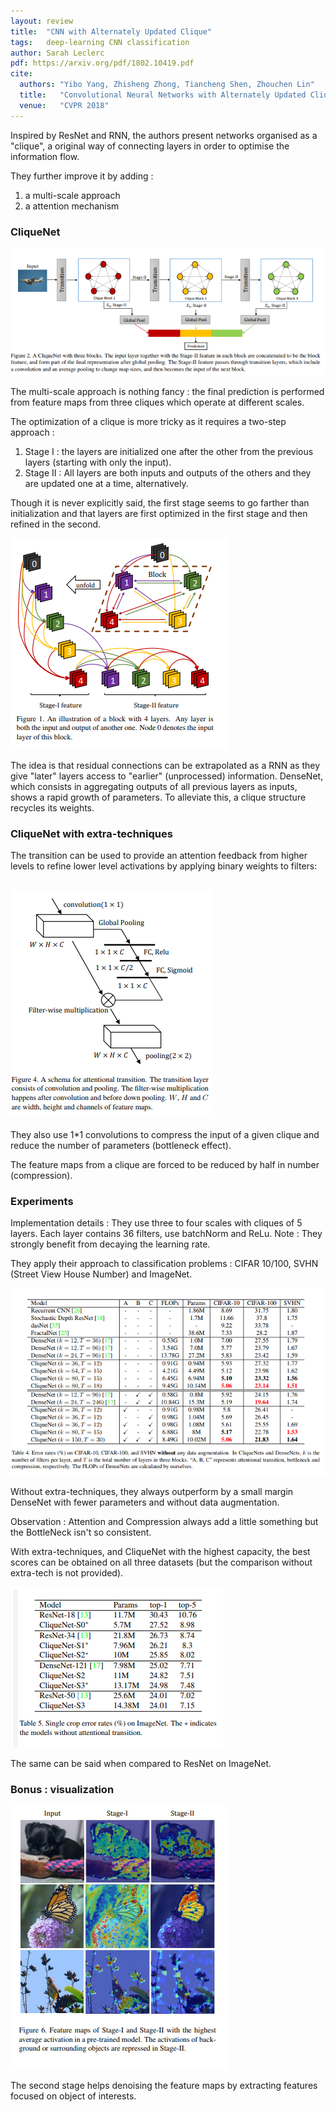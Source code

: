 ```yaml
---
layout: review
title:  "CNN with Alternately Updated Clique"
tags:   deep-learning CNN classification
author: Sarah Leclerc
pdf: https://arxiv.org/pdf/1802.10419.pdf
cite:
  authors: "Yibo Yang, Zhisheng Zhong, Tiancheng Shen, Zhouchen Lin"
  title:   "Convolutional Neural Networks with Alternately Updated Clique"
  venue:   "CVPR 2018"
---
```



Inspired by ResNet and RNN, the authors present networks organised as a "clique", a original way of connecting layers in order to optimise the information flow.

They further improve it by adding :
1. a multi-scale approach 
2. a attention mechanism

### CliqueNet

![](/deep-learning/images/cliqueCNN/pipeline.png)

The multi-scale approach is nothing fancy : the final prediction is performed from feature maps from three cliques which operate at different scales.

The optimization of a clique is more tricky as it requires a two-step approach : 
1. Stage I : the layers are initialized one after the other from the previous layers (starting with only the input).
2. Stage II : All layers are both inputs and outputs of the others and they are updated one at a time, alternatively.

Though it is never explicitly said, the first stage seems to go farther than initialization and that layers are first optimized in the first stage and then refined in the second.

![](/deep-learning/images/cliqueCNN/opt.png)

The idea is that residual connections can be extrapolated as a RNN as they give "later" layers access  to "earlier" (unprocessed) information. 
DenseNet, which consists in aggregating outputs of all previous layers as inputs, shows a rapid growth of parameters. To alleviate this, a clique structure recycles its weights.


### CliqueNet with extra-techniques



The transition can be used to provide an attention feedback from higher levels to refine lower level activations by applying binary weights to filters:

![](/deep-learning/images/cliqueCNN/attention.png)
- 

They also use 1*1 convolutions to compress the input of a given clique and reduce the number of parameters (bottleneck effect).

The feature maps from a clique are forced to be reduced by half in number (compression).

### Experiments 

Implementation details : They use three to four scales with cliques of 5 layers. Each layer contains 36 filters, use batchNorm and ReLu. 
Note : They strongly benefit from decaying the learning rate.

They apply their approach to classification problems : CIFAR 10/100, SVHN (Street View House Number) and ImageNet.

![](/deep-learning/images/cliqueCNN/res1.png)

Without extra-techniques, they always outperform by a small margin DenseNet with fewer parameters and without data augmentation.

Observation : Attention and Compression always add a little something but the BottleNeck isn't so consistent. 

With extra-techniques, and CliqueNet with the highest capacity, the best scores can be obtained on all three datasets (but the comparison without extra-tech is not provided).

![](/deep-learning/images/cliqueCNN/res2.png)

The same can be said when compared to ResNet on ImageNet.

### Bonus : visualization

![](/deep-learning/images/cliqueCNN/visu.png)

The second stage helps denoising the feature maps by extracting features focused on object of interests.


